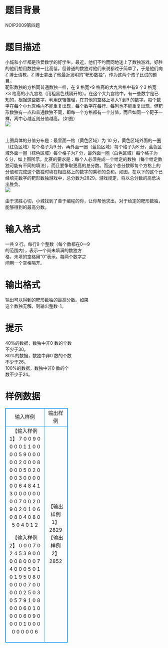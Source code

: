 # 

 
 # 题目背景 
NOIP2009第四题<BR> 

 
 # 题目描述 
小城和小华都是热爱数学的好学生，最近，他们不约而同地迷上了数独游戏，好胜的他们想用数独来一比高低。但普通的数独对他们来说都过于简单了，于是他们向Z&nbsp;博士请教，Z&nbsp;博士拿出了他最近发明的“靶形数独”，作为这两个孩子比试的题目。<BR>靶形数独的方格同普通数独一样，在&nbsp;9&nbsp;格宽×9&nbsp;格高的大九宫格中有9&nbsp;个3&nbsp;格宽×3&nbsp;格高的小九宫格（用粗黑色线隔开的）。在这个大九宫格中，有一些数字是已知的，根据这些数字，利用逻辑推理，在其他的空格上填入1&nbsp;到9&nbsp;的数字。每个数字在每个小九宫格内不能重复出现，每个数字在每行、每列也不能重复出现。但靶形数独有一点和普通数独不同，即每一个方格都有一个分值，而且如同一个靶子一样，离中心越近则分值越高。（如图）<BR><img src="/source/joyoi/tyvj-1120/img/aHR0cDovL3d3dy5qb3lvaS5jbi9wcm9ibGVtL3R5dmotMTEyMC9Qcm9ibGVtSW1nL1AxMTIwLTIuanBn.jpg" border=0 align=middle><BR><BR><BR>上图具体的分值分布是：最里面一格（黄色区域）为&nbsp;10&nbsp;分，黄色区域外面的一圈（红色区域）每个格子为9&nbsp;分，再外面一圈（蓝色区域）每个格子为8&nbsp;分，蓝色区域外面一圈（棕色区域）每个格子为7&nbsp;分，最外面一圈（白色区域）每个格子为6&nbsp;分，如上图所示。比赛的要求是：每个人必须完成一个给定的数独（每个给定数独可能有不同的填法），而且要争取更高的总分数。而这个总分数即每个方格上的分值和完成这个数独时填在相应格上的数字的乘积的总和。如图，在以下的这个已经填完数字的靶形数独游戏中，总分数为2829。游戏规定，将以总分数的高低决出胜负。<BR><img src="/source/joyoi/tyvj-1120/img/aHR0cDovL3d3dy5qb3lvaS5jbi9Qcm9ibGVtSW1nL1AxMTIwLTEuanBn.jpg" border=0 align=middle><BR><BR>由于求胜心切，小城找到了善于编程的你，让你帮他求出，对于给定的靶形数独，能够得到的最高分数。<BR> 

 
 # 输入格式 
一共&nbsp;9&nbsp;行。每行9&nbsp;个整数（每个数都在0—9&nbsp;<BR>的范围内），表示一个尚未填满的数独方<BR>格，未填的空格用“0”表示。每两个数字之<BR>间用一个空格隔开。<BR> 

 
 # 输出格式 
输出可以得到的靶形数独的最高分数。如果<BR>这个数独无解，则输出整数-1。<BR> 

 
 # 提示 
40%的数据，数独中非0&nbsp;数的个数<BR>不少于30。<BR>80%的数据，数独中非0&nbsp;数的个数<BR>不少于26。<BR>100%的数据，数独中非0&nbsp;数的个<BR>数不少于24。<BR> 
# 样例数据
<style>
        table,table tr th, table tr td { border:1px solid #0094ff; }
        table { width: 200px; min-height: 25px; line-height: 25px; text-align: center; border-collapse: collapse;}   
    </style>
<table>
	<tr>
		<td>输入样例</td>
		<td>输出样例</td>
	</tr>
<tr><td>【输入样例 1】
7 0 0 9 0 0 0 0 1
1 0 0 0 0 5 9 0 0
0 0 0 2 0 0 0 8 0
0 0 5 0 2 0 0 0 3
0 0 0 0 0 0 6 4 8
4 1 3 0 0 0 0 0 0
0 0 7 0 0 2 0 9 0
2 0 1 0 6 0 8 0 4
0 8 0 5 0 4 0 1 2


【输入样例 2】
0 0 0 7 0 2 4 5 3
9 0 0 0 0 8 0 0 0
7 4 0 0 0 5 0 1 0
1 9 5 0 8 0 0 0 0
0 7 0 0 0 0 0 2 5
0 3 0 5 7 9 1 0 8
0 0 0 6 0 1 0 0 0
0 6 0 9 0 0 0 0 1
0 0 0 0 0 0 0 0 6
</td><td>【输出样例 1】
2829
【输出样例 2】
2852
</td></tr></table>

